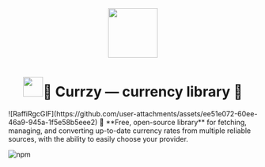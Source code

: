 <div align="center">
  <img src="https://raw.githubusercontent.com/anidzen-labs/Design-assets/refs/heads/main/anidzen/TRANSPARENT_WHITE_RING.png" height="100px">
  <h1><img src="https://raw.githubusercontent.com/anidzen-labs/Design-assets/refs/heads/main/anidzen/TRANSPARENT_TRANSPARENT_RING.png" height="40px"/>💸 Currzy — currency library 💸</h1> 
</div>
![RaffiRgcGIF](https://github.com/user-attachments/assets/ee51e072-60ee-46a9-945a-1f5e58b5eee2)
💱 **Free, open-source library** for fetching, managing, and converting up-to-date currency rates from multiple reliable sources, with the ability to easily choose your provider.  


![npm](https://img.shields.io/npm/dt/currzy?color=blue&label=npm%20downloads)
